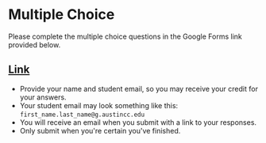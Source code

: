 # Multiple Choice

Please complete the multiple choice questions in the Google Forms link provided below.

## [Link](https://docs.google.com/forms/d/e/1FAIpQLSc-NZV0gGePzWMqti6TKe6DbBVrQqCHZeTAupGZiBiRrPV9Ww/viewform)

- Provide your name and student email, so you may receive your credit for your answers.
- Your student email may look something like this: `first_name.last_name@g.austincc.edu`
- You will receive an email when you submit with a link to your responses. 
- Only submit when you're certain you've finished.
